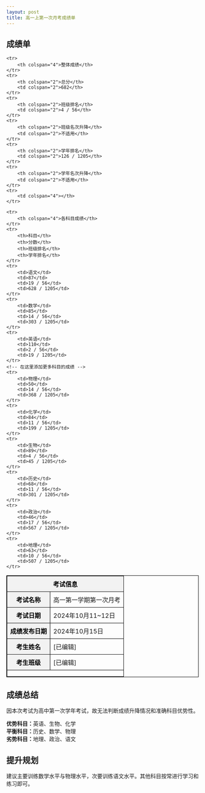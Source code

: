 ```yaml
---
layout: post
title: 高一上第一次月考成绩单
---
```



<h2>成绩单</h2><style>
    table {
        width: 100%;
        border-collapse: collapse;
    }
    table, th, td {
        border: 1px solid black;
    }
    th, td {
        padding: 8px;
        text-align: left;
    }
    th {
        background-color: #f2f2f2;
        color: #000000;
        text-align: center;
    }
</style><table>
    <tr>
        <th colspan="4">考试信息</th>
    </tr>
    <tr>
        <th colspan="2">考试名称</th>
        <td colspan="2">高一第一学期第一次月考</th>
    </tr>
    <tr>
        <th colspan="2">考试日期</th>
        <td colspan="2">2024年10月11~12日</th>
    </tr>
    <tr>
        <th colspan="2">成绩发布日期</th>
        <td colspan="2">2024年10月15日</th>
    </tr>
    <tr>
        <th colspan="2">考生姓名</th>
        <td colspan="2">[已编辑]</th>
    </tr>
    <tr>
        <th colspan="2">考生班级</th>
        <td colspan="2">[已编辑]</th>
    </tr>
    <tr>
        <td colspan="4"></th>
    </tr>

    <tr>
        <th colspan="4">整体成绩</th>
    </tr>
    <tr>
        <th colspan="2">总分</th>
        <td colspan="2">682</th>
    </tr>
    <tr>
        <th colspan="2">班级排名</th>
        <td colspan="2">4 / 56</th>
    </tr>
    <tr>
        <th colspan="2">班级名次升降</th>
        <td colspan="2">不适用</th>
    </tr>
    <tr>
        <th colspan="2">学年排名</th>
        <td colspan="2">126 / 1205</th>
    </tr>
    <tr>
        <th colspan="2">学年名次升降</th>
        <td colspan="2">不适用</th>
    </tr>
    <tr>
        <td colspan="4"></th>
    </tr>

    <tr>
        <th colspan="4">各科目成绩</th>
    </tr>
    <tr>
        <th>科目</th>
        <th>分数</th>
        <th>班级排名</th>
        <th>学年排名</th>
    </tr>
    <tr>
        <td>语文</td>
        <td>87</td>
        <td>19 / 56</td>
        <td>628 / 1205</td>
    </tr>
    <tr>
        <td>数学</td>
        <td>85</td>
        <td>14 / 56</td>
        <td>303 / 1205</td>
    </tr>
    <tr>
        <td>英语</td>
        <td>110</td>
        <td>2 / 56</td>
        <td>19 / 1205</td>
    </tr>
    <!-- 在这里添加更多科目的成绩 -->
    <tr>
        <td>物理</td>
        <td>50</td>
        <td>14 / 56</td>
        <td>368 / 1205</td>
    </tr>
    <tr>
        <td>化学</td>
        <td>84</td>
        <td>11 / 56</td>
        <td>199 / 1205</td>
    </tr>
    <tr>
        <td>生物</td>
        <td>89</td>
        <td>4 / 56</td>
        <td>45 / 1205</td>
    </tr>
    <tr>
        <td>历史</td>
        <td>68</td>
        <td>11 / 56</td>
        <td>301 / 1205</td>
    </tr>
    <tr>
        <td>政治</td>
        <td>46</td>
        <td>17 / 56</td>
        <td>567 / 1205</td>
    </tr>
    <tr>
        <td>地理</td>
        <td>63</td>
        <td>10 / 56</td>
        <td>507 / 1205</td>
    </tr>
</table><h2>成绩总结</h2><p>因本次考试为高中第一次学年考试，故无法判断成绩升降情况和准确科目优势性。</p><p><strong>优势科目：</strong>英语、生物、化学<br><strong>平衡科目：</strong>历史、数学、物理<br><strong>劣势科目：</strong>地理、政治、语文</p><h2>提升规划</h2><p>建议主要训练数学水平与物理水平，次要训练语文水平。其他科目按常进行学习和练习即可。</p>
